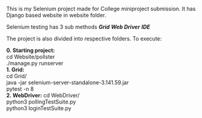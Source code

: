 This is my Selenium project made for College miniproject submission. It has Django based website in website folder. 

Selenium testing has 3 sub methods
  ***Grid***
  ***Web Driver***
  ***IDE***

The project is also divided into respective folders.
To execute:<br />

  **0. Starting project:<br />**
      cd Website/pollster<br />
      ./manage.py runserver<br />
  **1. Grid:<br />**
      cd Grid/<br />
      java -jar selenium-server-standalone-3.141.59.jar<br />
      pytest -n 8<br />
  **2. WebDriver:**
      cd WebDriver/<br />
      python3 pollingTestSuite.py<br />
      python3 loginTestSuite.py<br />
